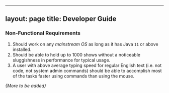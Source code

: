 ---
layout: page
title: Developer Guide
--------------------------------------------------------------------------------------------------------------------

### Non-Functional Requirements

1. Should work on any _mainstream OS_ as long as it has Java `11` or above installed.
2. Should be able to hold up to 1000 shows without a noticeable sluggishness in performance for typical usage.
3. A user with above average typing speed for regular English text (i.e. not code, not system admin commands) should be able to accomplish most of the tasks faster using commands than using the mouse.

*{More to be added}*
